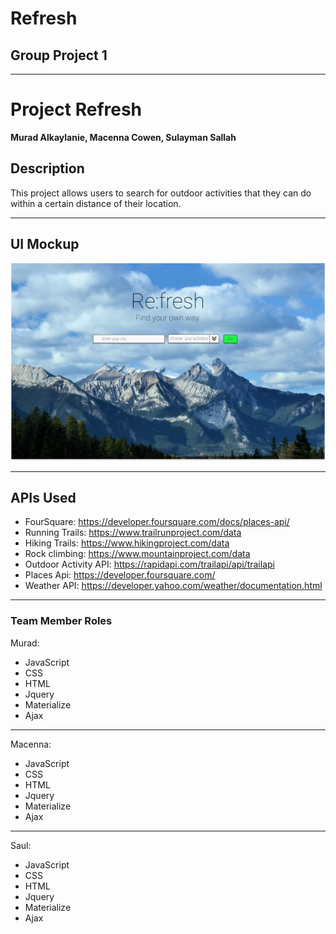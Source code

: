 # Refresh
## Group Project 1

---

# Project Refresh
**Murad Alkaylanie, Macenna Cowen, Sulayman Sallah**

## Description

This project allows users to search for outdoor activities that they can do within a certain distance of their location.

---

## UI Mockup

![Refresh Demo Home](RefreshDemo.png)

---

## APIs Used

- FourSquare: https://developer.foursquare.com/docs/places-api/
- Running Trails: https://www.trailrunproject.com/data
- Hiking Trails: https://www.hikingproject.com/data
- Rock climbing: https://www.mountainproject.com/data
- Outdoor Activity API: https://rapidapi.com/trailapi/api/trailapi
- Places Api: https://developer.foursquare.com/
- Weather API: https://developer.yahoo.com/weather/documentation.html

---

### Team Member Roles

Murad:
- JavaScript
- CSS
- HTML
- Jquery
- Materialize
- Ajax

---

Macenna: 
- JavaScript
- CSS
- HTML
- Jquery
- Materialize
- Ajax

---

Saul:
- JavaScript
- CSS
- HTML
- Jquery
- Materialize
- Ajax





